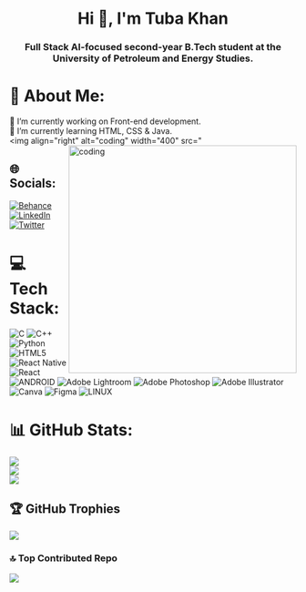 <h1 align="center">Hi 👋, I'm Tuba Khan</h1>
<h3 align="center">Full Stack AI-focused second-year B.Tech student at the University of Petroleum and Energy Studies.</h3>



# 💫 About Me:
🔭 I’m currently working on Front-end development.<br>🌱 I’m currently learning HTML, CSS & Java.<br>
<img align="right" alt="coding" width="400" src="<img align="right" alt="coding" width="400" src="![image](https://github.com/tubakhxn/tubakhxn/assets/122105012/8f7977c7-a23d-45c0-ae78-abf9f8aab6ca)
">



## 🌐 Socials:
[![Behance](https://img.shields.io/badge/Behance-1769ff?logo=behance&logoColor=white)](https://behance.net/tubakhan9?tracking_source=search_users|tuba%20khan) [![LinkedIn](https://img.shields.io/badge/LinkedIn-%230077B5.svg?logo=linkedin&logoColor=white)](https://linkedin.com/in/tubakhxn) [![Twitter](https://img.shields.io/badge/Twitter-%231DA1F2.svg?logo=Twitter&logoColor=white)](https://twitter.com/tubakhxn) 

# 💻 Tech Stack:
![C](https://img.shields.io/badge/c-%2300599C.svg?style=for-the-badge&logo=c&logoColor=white) ![C++](https://img.shields.io/badge/c++-%2300599C.svg?style=for-the-badge&logo=c%2B%2B&logoColor=white) ![Python](https://img.shields.io/badge/python-3670A0?style=for-the-badge&logo=python&logoColor=ffdd54) ![HTML5](https://img.shields.io/badge/html5-%23E34F26.svg?style=for-the-badge&logo=html5&logoColor=white) ![React Native](https://img.shields.io/badge/react_native-%2320232a.svg?style=for-the-badge&logo=react&logoColor=%2361DAFB) ![React](https://img.shields.io/badge/react-%2320232a.svg?style=for-the-badge&logo=react&logoColor=%2361DAFB) ![ANDROID](https://img.shields.io/badge/android-%2320232a.svg?style=for-the-badge&logo=android&logoColor=%a4c639) ![Adobe Lightroom](https://img.shields.io/badge/Adobe%20Lightroom-31A8FF.svg?style=for-the-badge&logo=Adobe%20Lightroom&logoColor=white) ![Adobe Photoshop](https://img.shields.io/badge/adobephotoshop-%2331A8FF.svg?style=for-the-badge&logo=adobephotoshop&logoColor=white) ![Adobe Illustrator](https://img.shields.io/badge/adobeillustrator-%23FF9A00.svg?style=for-the-badge&logo=adobeillustrator&logoColor=white) ![Canva](https://img.shields.io/badge/Canva-%2300C4CC.svg?style=for-the-badge&logo=Canva&logoColor=white) 	![Figma](https://img.shields.io/badge/figma-%23F24E1E.svg?style=for-the-badge&logo=figma&logoColor=white) ![LINUX](https://img.shields.io/badge/Linux-FCC624?style=for-the-badge&logo=linux&logoColor=black)
# 📊 GitHub Stats:
![](https://github-readme-stats.vercel.app/api?username=tubakhxn&theme=algolia&hide_border=false&include_all_commits=true&count_private=false)<br/>
![](https://github-readme-streak-stats.herokuapp.com/?user=tubakhxn&theme=algolia&hide_border=false)<br/>
![](https://github-readme-stats.vercel.app/api/top-langs/?username=tubakhxn&theme=algolia&hide_border=false&include_all_commits=true&count_private=false&layout=compact)

## 🏆 GitHub Trophies
![](https://github-profile-trophy.vercel.app/?username=tubakhxn&theme=radical&no-frame=false&no-bg=false&margin-w=4)

### 🔝 Top Contributed Repo
![](https://github-contributor-stats.vercel.app/api?username=tubakhxn&limit=5&theme=radical&combine_all_yearly_contributions=true)

<!-- Proudly created with GPRM ( https://gprm.itsvg.in ) -->
